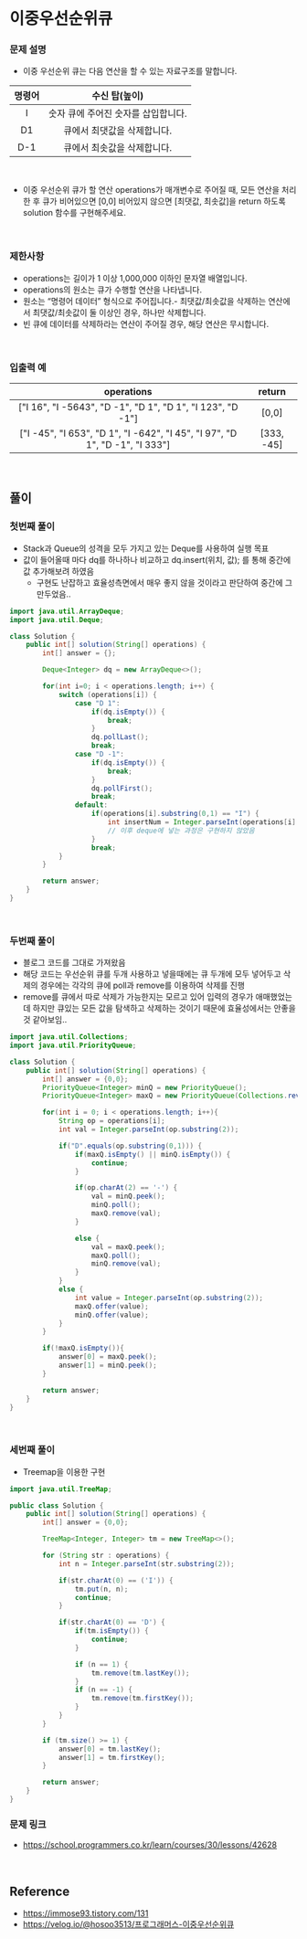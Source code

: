 # 이중우선순위큐

### 문제 설명
- 이중 우선순위 큐는 다음 연산을 할 수 있는 자료구조를 말합니다.

|명령어|수신 탑(높이)|
|:---:|:---:|
|I|숫자	큐에 주어진 숫자를 삽입합니다.|
|D1|큐에서 최댓값을 삭제합니다.|
|D-1|큐에서 최솟값을 삭제합니다.|

<br>

- 이중 우선순위 큐가 할 연산 operations가 매개변수로 주어질 때, 모든 연산을 처리한 후 큐가 비어있으면 [0,0] 비어있지 않으면 [최댓값, 최솟값]을 return 하도록 solution 함수를 구현해주세요.

<br>

### 제한사항
- operations는 길이가 1 이상 1,000,000 이하인 문자열 배열입니다.
- operations의 원소는 큐가 수행할 연산을 나타냅니다.
- 원소는 “명령어 데이터” 형식으로 주어집니다.- 최댓값/최솟값을 삭제하는 연산에서 최댓값/최솟값이 둘 이상인 경우, 하나만 삭제합니다.
- 빈 큐에 데이터를 삭제하라는 연산이 주어질 경우, 해당 연산은 무시합니다.

<br>

### 입출력 예
|operations|return|
|:---:|:---:|
|["I 16", "I -5643", "D -1", "D 1", "D 1", "I 123", "D -1"]|[0,0]|
|["I -45", "I 653", "D 1", "I -642", "I 45", "I 97", "D 1", "D -1", "I 333"]|[333, -45]|

<br>

## 풀이
### 첫번째 풀이
- Stack과 Queue의 성격을 모두 가지고 있는 Deque를 사용하여 실행 목표
- 값이 들어올때 마다 dq를 하나하나 비교하고 dq.insert(위치, 값); 를 통해 중간에 값 추가해보려 하였음
    - 구현도 난잡하고 효율성측면에서 매우 좋지 않을 것이라고 판단하여 중간에 그만두었음..

```java
import java.util.ArrayDeque;
import java.util.Deque;

class Solution {
    public int[] solution(String[] operations) {
        int[] answer = {};

        Deque<Integer> dq = new ArrayDeque<>();

        for(int i=0; i < operations.length; i++) {
            switch (operations[i]) {
                case "D 1":
                    if(dq.isEmpty()) {
                        break;
                    }
                    dq.pollLast();
                    break;
                case "D -1":
                    if(dq.isEmpty()) {
                        break;
                    }
                    dq.pollFirst();
                    break;
                default:
                    if(operations[i].substring(0,1) == "I") {
                        int insertNum = Integer.parseInt(operations[i].substring(2));
                        // 이후 deque에 넣는 과정은 구현하지 않았음
                    }
                    break;
            }
        }

        return answer;
    }
}
```

<br>

### 두번째 풀이
- 블로그 코드를 그대로 가져왔음
- 해당 코드는 우선순위 큐를 두개 사용하고 넣을때에는 큐 두개에 모두 넣어두고 삭제의 경우에는 각각의 큐에 poll과 remove를 이용하여 삭제를 진행
- remove를 큐에서 따로 삭제가 가능한지는 모르고 있어 입력의 경우가 애매했었는데 하지만 큐있는 모든 값을 탐색하고 삭제하는 것이기 때문에 효율성에서는 안좋을 것 같아보임..
```java
import java.util.Collections;
import java.util.PriorityQueue;

class Solution {
    public int[] solution(String[] operations) {
        int[] answer = {0,0};
        PriorityQueue<Integer> minQ = new PriorityQueue();
        PriorityQueue<Integer> maxQ = new PriorityQueue(Collections.reverseOrder());

        for(int i = 0; i < operations.length; i++){
            String op = operations[i];
            int val = Integer.parseInt(op.substring(2));

            if("D".equals(op.substring(0,1))) {
                if(maxQ.isEmpty() || minQ.isEmpty()) {
                    continue;
                }

                if(op.charAt(2) == '-') {
                    val = minQ.peek();
                    minQ.poll();
                    maxQ.remove(val);
                }

                else {
                    val = maxQ.peek();
                    maxQ.poll();
                    minQ.remove(val);
                }
            }
            else {
                int value = Integer.parseInt(op.substring(2));
                maxQ.offer(value);
                minQ.offer(value);
            }
        }

        if(!maxQ.isEmpty()){
            answer[0] = maxQ.peek();
            answer[1] = minQ.peek();
        }

        return answer;
    }
}
```

<br>

### 세번째 풀이
- Treemap을 이용한 구현
```java
import java.util.TreeMap;

public class Solution {
    public int[] solution(String[] operations) {
        int[] answer = {0,0};

        TreeMap<Integer, Integer> tm = new TreeMap<>();

        for (String str : operations) {
            int n = Integer.parseInt(str.substring(2));

            if(str.charAt(0) == ('I')) {
                tm.put(n, n);
                continue;
            }

            if(str.charAt(0) == 'D') {
                if(tm.isEmpty()) {
                    continue;
                }

                if (n == 1) {
                    tm.remove(tm.lastKey());
                }
                if (n == -1) {
                    tm.remove(tm.firstKey());
                }
            }
        }

        if (tm.size() >= 1) {
            answer[0] = tm.lastKey();
            answer[1] = tm.firstKey();
        }

        return answer;
    }
}
```

### 문제 링크
- https://school.programmers.co.kr/learn/courses/30/lessons/42628

<br>

## Reference
- https://immose93.tistory.com/131
- https://velog.io/@hosoo3513/프로그래머스-이중우선순위큐